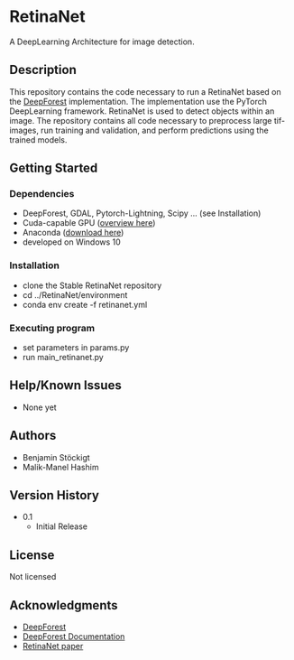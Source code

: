 # RetinaNet

A DeepLearning Architecture for image detection.

## Description

This repository contains the code necessary to run a RetinaNet based on the [DeepForest](https://github.com/weecology/DeepForest) implementation. 
The implementation use the PyTorch DeepLearning framework. RetinaNet is used to detect objects within an image.
The repository contains all code necessary to preprocess large tif-images, run training and validation, and perform predictions using the trained models.

## Getting Started

### Dependencies

* DeepForest, GDAL, Pytorch-Lightning, Scipy ... (see Installation)
* Cuda-capable GPU ([overview here](https://developer.nvidia.com/cuda-gpus))
* Anaconda ([download here](https://www.anaconda.com/products/distribution))
* developed on Windows 10

### Installation

* clone the Stable RetinaNet repository
* cd ../RetinaNet/environment
* conda env create -f retinanet.yml

### Executing program

* set parameters in params.py
* run main_retinanet.py

## Help/Known Issues

* None yet

## Authors

* Benjamin Stöckigt
* Malik-Manel Hashim

## Version History

* 0.1
    * Initial Release

## License

Not licensed

## Acknowledgments

* [DeepForest](https://github.com/weecology/DeepForest)
* [DeepForest Documentation](https://deepforest.readthedocs.io/en/latest/)
* [RetinaNet paper](https://arxiv.org/abs/1708.02002)

